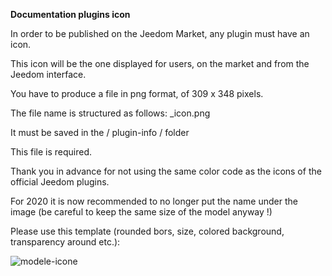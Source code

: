 **Documentation plugins icon**

In order to be published on the Jeedom Market, any plugin must have an icon.

This icon will be the one displayed for users, on the market and from the Jeedom interface.

You have to produce a file in png format, of 309 x 348 pixels.

The file name is structured as follows: <plugin-id>_icon.png

It must be saved in the / plugin-info / folder

This file is required.

Thank you in advance for not using the same color code as the icons of the official Jeedom plugins.

For 2020 it is now recommended to no longer put the name under the image (be careful to keep the same size of the model anyway !)

Please use this template (rounded bors, size, colored background, transparency around etc.):

![modele-icone](images/plugin-Jeedom-px.jpg)
